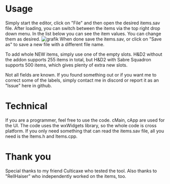 # Usage
Simply start the editor, click on "File" and then open the desired items.sav file.
After loading, you can switch between the items via the top right drop down menu.
In the list below you can see the item values. You can change them as desired.
![grafik](https://github.com/M3tox/HD2ItemValueEditor/assets/75583358/f173ccda-c11f-4168-85a6-b3a1de342b69)
When done save the items.sav, or click on "Save as" to save a new file with a different file name.

To add whole NEW items, simply use one of the empty slots. H&D2 without the addon supports 255 items in total, but H&D2 with Sabre Squadron supports 500 items, which gives plenty of extra new slots.

Not all fields are known. If you found something out or if you want me to correct some of the labels, simply contact me in discord or report it as an "Issue" here in github.

# Technical
If you are a programmer, feel free to use the code. cMain, cApp are used for the UI. The code uses the wxWidgets library, so the whole code is cross platform. If you only need something that can read the items.sav file, all you need is the Items.h and Items.cpp.

# Thank you

Special thanks to my friend Culticaxe who tested the tool. Also thanks to "RellHaiser" who independently worked on the items, too. 
